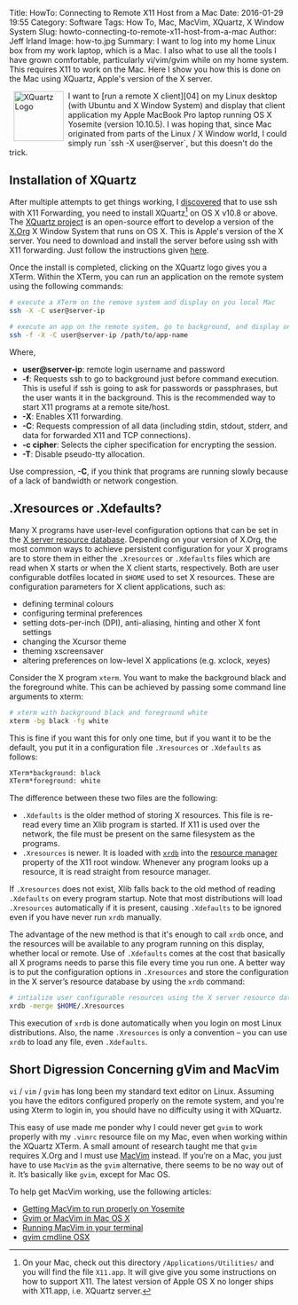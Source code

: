 Title: HowTo: Connecting to Remote X11 Host from a Mac
Date: 2016-01-29 19:55
Category: Software
Tags: How To, Mac, MacVim, XQuartz, X Window System
Slug: howto-connecting-to-remote-x11-host-from-a-mac
Author: Jeff Irland
Image: how-to.jpg
Summary: I want to log into my home Linux box from my work laptop, which is a Mac.  I also what to use all the tools I  have grown comfortable, particularly vi/vim/gvim while on my home system.  This requires X11 to work on the Mac.  Here I show you how this is done on the Mac using XQuartz, Apple's version of the X server.

<a href="http://www.xquartz.org/index.html">
    <img class="img-rounded" style="margin: 0px 8px; float: left" title="The XQuartz project is an open-source effort to develop a version of the X.Org X Window System that runs on OS X." alt="XQuartz Logo" src="{filename}/images/xquartz-logo.jpg" width="90" height="90" />
</a>
I want to [run a remote X client][04] on my Linux desktop (with Ubuntu and X Window System)
and display that client application my Apple MacBook Pro laptop running
OS X Yosemite (version 10.10.5).
I was hoping that, since Mac originated from parts of the Linux / X Window world,
I could simply run `ssh -X user@server`,
but this doesn't do the trick.

## Installation of XQuartz
After multiple attempts to get things working,
I [discovered][03] that to use ssh with X11 Forwarding,
you need to install XQuartz[^A] on OS X v10.8 or above.
The [XQuartz project][01] is an open-source effort to develop
a version of the [X.Org][05] X Window System that runs on OS X.
This is Apple's version of the X server.
You need to download and install the server before using ssh with X11 forwarding.
Just follow the instructions given [here][03].

[^A]: On your Mac, check out this directory `/Applications/Utilities/` and you will find the file `X11.app`.
It will give give you some instructions on how to support X11.
The latest version of Apple OS X no longer ships with X11.app, i.e. XQuartz server.

Once the install is completed,
clicking on the XQuartz logo gives you a XTerm.
Within the XTerm,
you can run an application on the remote system using the following commands:

```bash
# execute a XTerm on the remove system and display on you local Mac
ssh -X -C user@server-ip

# execute an app on the remote system, go to background, and display on your local Mac
ssh -f -X -C user@server-ip /path/to/app-name
```

Where,

* **user@server-ip**: remote login username and password
* **-f**: Requests ssh to go to background just before command execution. This is useful if ssh is going to ask for passwords or passphrases, but the user wants it in the background. This is the recommended way to start X11 programs at a remote site/host.
* **-X**: Enables X11 forwarding.
* **-C**: Requests compression of all data (including stdin, stdout, stderr, and data for forwarded X11 and TCP connections).
* **-c cipher**: Selects the cipher specification for encrypting the session.
* **-T**: Disable pseudo-tty allocation.

Use compression, **-C**,
if you think that programs are running slowly because of a lack of bandwidth or network congestion.

## .Xresources or .Xdefaults?
Many X programs have user-level configuration options that can be set in the [X server resource database][06].
Depending on your version of X.Org,
the most common ways to achieve persistent configuration for your X programs are to store them in either
the `.Xresources` or `.Xdefaults` files which are read when X starts or when the X client starts, respectively.
Both are user configurable dotfiles located in `$HOME` used to set X resources.
These are configuration parameters for X client applications, such as:

* defining terminal colours
* configuring terminal preferences
* setting dots-per-inch (DPI), anti-aliasing, hinting and other X font settings
* changing the Xcursor theme
* theming xscreensaver
* altering preferences on low-level X applications (e.g. xclock, xeyes)

Consider the X program `xterm`.
You want to make the background black and the foreground white.
This can be achieved by passing some command line arguments to xterm:

```bash
# xterm with background black and foreground white
xterm -bg black -fg white
```

This is fine if you want this for only one time,
but if you want it to be the default, you put it in a configuration file
`.Xresources` or `.Xdefaults` as follows:

```bash
XTerm*background: black
XTerm*foreground: white
```

The difference between these two files are the following:

* `.Xdefaults` is the older method of storing X resources.
This file is re-read every time an Xlib program is started.
If X11 is used over the network, the file must be present on the same filesystem as the programs.
* `.Xresources` is newer. It is loaded with [`xrdb`][09] into the [resource manager][07]
property of the X11 root window.
Whenever any program looks up a resource, it is read straight from resource manager.

If `.Xresources` does not exist,
Xlib falls back to the old method of reading `.Xdefaults` on every program startup.
Note that most distributions will load `.Xresources` automatically if it is present,
causing `.Xdefaults` to be ignored even if you have never run `xrdb` manually.

The advantage of the new method is that it's enough to call `xrdb` once,
and the resources will be available to any program running on this display,
whether local or remote.
Use of `.Xdefaults` comes at the cost that basically
all X programs needs to parse this file every time you run one.
A better way is to put the configuration options in `.Xresources`
and store the configuration in the X server’s resource database by using the `xrdb` command:

```bash
# intialize user configurable resources using the X server resource database utility, xrdb
xrdb -merge $HOME/.Xresources
```

This execution of `xrdb` is done automatically when you login on most Linux distributions.
Also, the name `.Xresources` is only a convention –
you can use `xrdb` to load any file, even `.Xdefaults`.

## Short Digression Concerning gVim and MacVim
`vi` / `vim` / `gvim` has long been my standard text editor on Linux.
Assuming you have the editors configured properly on the remote system,
and you're using Xterm to login in,
you should have no difficulty using it with XQuartz.

This easy of use made me ponder why I could never get `gvim`
to work properly with my `.vimrc` resource file on my Mac,
even when working within the XQuartz XTerm.
A small amount of research taught me that `gvim` requires
X.Org and I must use [MacVim][08] instead.
If you’re on a Mac, you just have to use `MacVim` as the `gvim` alternative,
there seems to be no way out of it.
It’s basically like `gvim`, except for Mac OS.

To help get MacVim working, use the following articles:

* [Getting MacVim to run properly on Yosemite](http://awebfactory.com/node/541)
* [Gvim or MacVim in Mac OS X](http://stackoverflow.com/questions/21012203/gvim-or-macvim-in-mac-os-x)
* [Running MacVim in your terminal](http://effectif.com/vim/running-vim-with-ruby-support-in-terminal)
* [gvim cmdline OSX](http://renesd.blogspot.com/2009/08/gvim-cmdline-osx-macvim-from-terminal.html)



[01]:http://www.xquartz.org/
[02]:http://docstore.mik.ua/orelly/networking_2ndEd/ssh/ch09_03.htm
[03]:http://www.cyberciti.biz/faq/apple-osx-mountain-lion-mavericks-install-xquartz-server/
[04]:http://docstore.mik.ua/orelly/unix3/upt/ch06_10.htm
[05]:http://www.x.org/wiki/
[06]:https://en.wikipedia.org/wiki/X_resources
[07]:https://tronche.com/gui/x/xlib/resource-manager/
[08]:http://macvim-dev.github.io/macvim/
[09]:http://docstore.mik.ua/orelly/unix3/upt/ch06_08.htm
